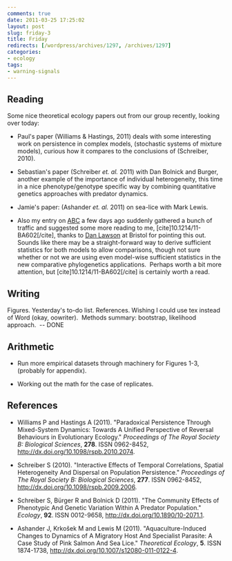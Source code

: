 ```yaml
---
comments: true
date: 2011-03-25 17:25:02
layout: post
slug: friday-3
title: Friday
redirects: [/wordpress/archives/1297, /archives/1297]
categories:
- ecology
tags:
- warning-signals
---
```


## Reading


Some nice theoretical ecology papers out from our group recently, looking over today:



	
  * Paul's paper (Williams & Hastings, 2011) deals with some interesting work on persistence in complex models, (stochastic systems of mixture models), curious how it compares to the conclusions of (Schreiber, 2010).

	
  * Sebastian's paper (Schreiber _et. al._ 2011) with Dan Bolnick and Burger, another example of the importance of individual heterogeneity, this time in a nice phenotype/genotype specific way by combining quantitative genetics approaches with predator dynamics.

	
  * Jamie's paper: (Ashander _et. al._ 2011) on sea-lice with Mark Lewis.

	
  * Also my entry on [ABC](http://www.carlboettiger.info/archives/1221) a few days ago suddenly gathered a bunch of traffic and suggested some more reading to me, [cite]10.1214/11-BA602[/cite], thanks to [Dan Lawson](http://www.maths.bris.ac.uk/~madjl/) at Bristol for pointing this out.  Sounds like there may be a straight-forward way to derive sufficient statistics for both models to allow comparisons, though not sure whether or not we are using even model-wise sufficient statistics in the new comparative phylogenetics applications.  Perhaps worth a bit more attention, but [cite]10.1214/11-BA602[/cite] is certainly worth a read.




## Writing


Figures. Yesterday's to-do list. References. Wishing I could use tex instead of Word (okay, oowriter).  ﻿Methods summary: bootstrap, likelihood approach.  -- DONE


## Arithmetic





	
  * Run more empirical datasets through machinery for Figures 1-3, (probably for appendix).

	
  * Working out the math for the case of replicates.




## References


- Williams P and Hastings A (2011).
"Paradoxical Persistence Through Mixed-System Dynamics: Towards A Unified Perspective of Reversal Behaviours in Evolutionary Ecology."
*Proceedings of The Royal Society B: Biological Sciences*, **278**.
ISSN 0962-8452, <a href="http://dx.doi.org/10.1098/rspb.2010.2074">http://dx.doi.org/10.1098/rspb.2010.2074</a>.

- Schreiber S (2010).
"Interactive Effects of Temporal Correlations, Spatial Heterogeneity And Dispersal on Population Persistence."
*Proceedings of The Royal Society B: Biological Sciences*, **277**.
ISSN 0962-8452, <a href="http://dx.doi.org/10.1098/rspb.2009.2006">http://dx.doi.org/10.1098/rspb.2009.2006</a>.

- Schreiber S, Bürger R and Bolnick D (2011).
"The Community Effects of Phenotypic And Genetic Variation Within A Predator Population."
*Ecology*, **92**.
ISSN 0012-9658, <a href="http://dx.doi.org/10.1890/10-2071.1">http://dx.doi.org/10.1890/10-2071.1</a>.

- Ashander J, Krkošek M and Lewis M (2011).
"Aquaculture-Induced Changes to Dynamics of A Migratory Host And Specialist Parasite: A Case Study of Pink Salmon And Sea Lice."
*Theoretical Ecology*, **5**.
ISSN 1874-1738, <a href="http://dx.doi.org/10.1007/s12080-011-0122-4">http://dx.doi.org/10.1007/s12080-011-0122-4</a>.
